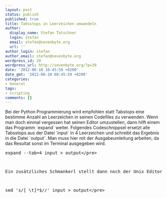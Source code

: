 ```yaml
---
layout: post
status: publish
published: true
title: Tabsstops in Leerzeichen umwandeln
author:
  display_name: Stefan Tatschner
  login: stefan
  email: stefan@sevenbyte.org
  url: ''
author_login: stefan
author_email: stefan@sevenbyte.org
wordpress_id: 39
wordpress_url: http://sevenbyte.org/?p=39
date: '2012-06-10 10:45:59 +0200'
date_gmt: '2012-06-10 08:45:59 +0200'
categories:
- General
tags:
- scripting
comments: []
---
```

<p>Bei der Python Programmierung wird empfohlen statt Tabstops eine bestimme Anzahl an Leerzeichen in seinen Codefiles zu verwenden. Wenn man doch einmal vergessen hat seinen Editor umzustellen, dann hilft einem das Programm `expand` weiter. Folgendes Codeschnippsel ersetzt alle Tabsstops aus der Datei `input` in 4 Leerzeichen und schreibt das Ergebnis in die Datei `output`. Man muss hier mit der Ausgabeumleitung arbeiten, da das Resultat sonst im Terminal ausgegeben wird.</p>
<pre lang="bash">expand --tab=4 input > output<&#47;pre></p>
<p>Ein zus&auml;tzliches Schmankerl stellt dann noch der Unix Editor `sed` dar. Mit folgender Codezeile kann man alle &uuml;berfl&uuml;ssigen Leerzeichen und Tabstops am Ende jeder Zeile l&ouml;schen.</p>
<pre lang="bash">sed 's&#47;[ \t]*$&#47;&#47;' input > output<&#47;pre></p>
